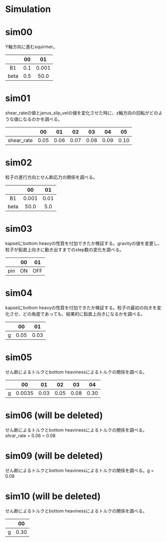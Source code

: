 # Simulation

# sim00
Y軸方向に進むsquirmer。

|    |00   |01   |
|:-: |:-:  |:-:  |
|B1  |0.1  |0.001|
|beta|0.5  |50.0 |

# sim01
shear_rateの値とjanus_slip_velの値を変化させた時に、z軸方向の回転がどのような値になるのかを調べる。

|          |00  |01  |02  |03  |04  |05  |
|:-:       |:-: |:-: |:-: |:-: |:-: |:-: |
|shear_rate|0.05|0.06|0.07|0.08|0.09|0.10|

# sim02
粒子の進行方向とせん断応力の関係を調べる。

|    |00   |01  |
|:-: |:-:  |:-: |
|B1  |0.001|0.01|
|beta|50.0 |5.0 |

# sim03
kapselにbottom heavyの性質を付加できたか検証する。gravityの値を変更し、粒子が鉛直上向きに動き出すまでのstep数の変化を調べる。

|   |00 |01 |
|:-:|:-:|:-:|
|pin|ON |OFF|

# sim04
kapselにbottom heavyの性質を付加できたか検証する。粒子の最初の向きを変化させ、どの角度であっても、結果的に鉛直上向きになるかを調べる。

|   |00   |01  |
|:-:|:-:  |:-: |
|g  |0.05 |0.03|

# sim05
せん断によるトルクとbottom heavinessによるトルクの関係を調べる。

|   |00    |01  |02  |03  |04  |
|:-:|:-:   |:-: |:-: |:-: |:-: |
|g  |0.0035|0.03|0.05|0.08|0.30|

# sim06 (will be deleted)
せん断によるトルクとbottom heavinessによるトルクの関係を調べる。shrar_rate = 0.06 ~ 0.08

# sim09 (will be deleted)
せん断によるトルクとbottom heavinessによるトルクの関係を調べる。g = 0.08

# sim10 (will be deleted)
せん断によるトルクとbottom heavinessによるトルクの関係を調べる。

|   |00  |
|:-:|:-: |
|g  |0.30|

